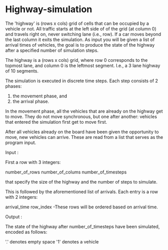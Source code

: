 # Highway-simulation

 The 'highway' is (rows x cols) grid of cells that can be occupied by a vehicle or not. All traffic starts at the left side of of the grid (at column 0) and travels right on, never switching lane (i.e., row). If a car moves beyond the last column it exits the simulation. As input you will be given a list of arrival times of vehicles, the goal is to produce the state of the highway after a specified number of simulation steps.
 
 The highway is a (rows x cols) grid, where row 0 corresponds to the topmost lane, and column 0 is the leftmost segment. I.e., a 3 lane highway of 10 segments.
 
 
 The simulation is executed in discrete time steps. Each step consists of 2 phases:

1) the movement phase, and
2) the arrival phase.

In the movement phase, all the vehicles that are already on the highway get to move. They do not move synchronous, but one after another: vehicles that entered the simulation first get to move first.

After all vehicles already on the board have been given the opportunity to move, new vehicles can arrive. These are read from a list that serves as the program input.

Input :

First a row with 3 integers:

number_of_rows number_of_colums number_of_timesteps

that specify the size of the highway and the number of steps to simulate.

This is followed by the aforementioned list of arrivals. Each entry is a row with 2 integers:

arrival_time row_index
-These rows will be ordered based on arrival time.


Output : 

The state of the highway after number_of_timesteps have been simulated, encoded as follows:

'.'  denotes empty space
'1'  denotes a vehicle
